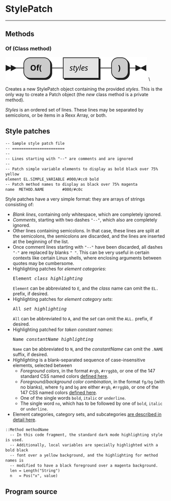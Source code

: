 StylePatch
==========

------------------------

Methods
-------

### Of (Class method)

![of](StylePatch.of.svg) \

Creates a new StylePatch object containing the provided *styles*.
This is the only way to create a Patch object (the *new* class method
is a private method).

*Styles* is an ordered set of lines.
These lines may be separated by semicolons,
or be items in a Rexx Array, or both.

Style patches
-------------

~~~
-- Sample style patch file
-- =======================
--
-- Lines starting with "--" are comments and are ignored
--
-- Patch simple variable elements to display as bold black over 75% yellow
element EL.SIMPLE_VARIABLE #000/#cc0 bold
-- Patch method names to display as black over 75% magenta
name  METHOD.NAME        #000/#c0c
~~~

Style patches have a very simple format: they
are arrays of strings consisting of:

+ *Blank lines*, containing only whitespace, which are completely ignored.
+ *Comments*, starting with two dashes `"--"`, which also are completely ignored.
+ Other lines containing semicolons. In that case, these lines are
  split at the semicolons, the semicolons are discarded, and the
  lines are inserted at the beginning of the list.
+ Once comment lines starting with `"--"` have been discarded,
  all dashes `"-"` are replaced by blanks `" "`. This can be very useful
  in certain contexts like certain Linux shells,
  where enclosing arguments between quotes may be cumbersome.
+ Highlighting patches for *element categories*:
     <pre>Element <em>class</em> <em>highlighting</em></pre>
  `Element` can be abbreviated to `E`, and the *class* name
  can omit the `EL.` prefix, if desired.
+ Highlighting patches for *element category sets*:
     <pre>All <em>set</em> <em>highlighting</em></pre>
  `All` can be abbreviated to `A`, and the *set* can omit
  the `ALL.` prefix, if desired.
+ Highlighting patched for *taken constant names*:
     <pre>Name <em>constantName</em> <em>highlighting</em></pre>
  `Name` can be abbreviated to `N`, and the *constantName* can
  omit the `.NAME` suffix, if desired.
+ *Highlighting* is a blank-separated sequence
  of case-insensitive elements, selected between
  + *Foreground colors*, in the format `#rgb`, `#rrggbb`, or
    one of the 147 standard CSS named colors
    [defined here](https://www.w3.org/TR/css-color-4/#named-colors).
  + *Foreground/background color combination*,
    in the format `fg/bg` (with no blanks),
    where `fg` and `bg` are either `#rgb`, `#rrggbb`, or
    one of the 147 CSS named colors
    [defined here](https://www.w3.org/TR/css-color-4/#named-colors).
  + One of the single words `bold`, `italic` or `underline`.
  + The single word `no`, which has to be followed by
    one of `bold`, `italic` or `underline`.
+ Element categories, category sets, and subcategories
  [are described in detail here](/rexx-parser/doc/ref/categories/).

```rexx {patch="n method #000/#c0c; element Simple_Variable #000/#cc0 bold"}
::Method methodName
  -- In this code fragment, the standard dark mode highlighting style is used.
  -- Additionally, local variables are specially highlighted with a bold black
  -- font over a yellow background, and the highlighting for method names is
  -- modified to have a black foreground over a magenta background.
  len = Length("String")
  n   = Pos("x", value)
```

Program source
---------------

~~~rexx {source=../../../../bin/StylePatch.cls}
~~~